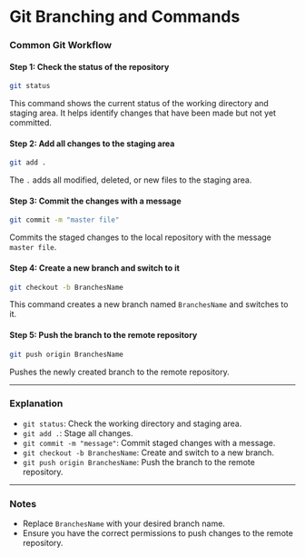# Git Branching and Commands

### Common Git Workflow

#### Step 1: Check the status of the repository
```bash
git status
```
This command shows the current status of the working directory and staging area. It helps identify changes that have been made but not yet committed.

#### Step 2: Add all changes to the staging area
```bash
git add .
```
The `.` adds all modified, deleted, or new files to the staging area.

#### Step 3: Commit the changes with a message
```bash
git commit -m "master file"
```
Commits the staged changes to the local repository with the message `master file`.

#### Step 4: Create a new branch and switch to it
```bash
git checkout -b BranchesName
```
This command creates a new branch named `BranchesName` and switches to it.

#### Step 5: Push the branch to the remote repository
```bash
git push origin BranchesName
```
Pushes the newly created branch to the remote repository.

---

### Explanation
- `git status`: Check the working directory and staging area.
- `git add .`: Stage all changes.
- `git commit -m "message"`: Commit staged changes with a message.
- `git checkout -b BranchesName`: Create and switch to a new branch.
- `git push origin BranchesName`: Push the branch to the remote repository.

---

### Notes
- Replace `BranchesName` with your desired branch name.
- Ensure you have the correct permissions to push changes to the remote repository.
